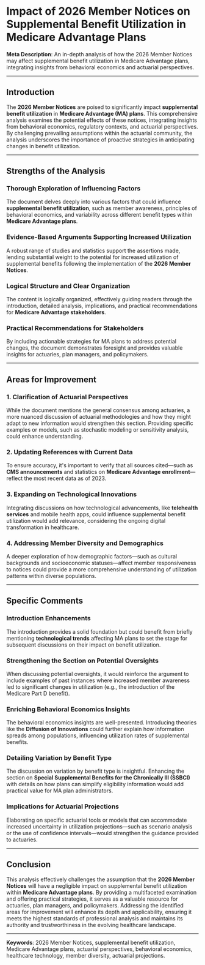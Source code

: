 # Impact of 2026 Member Notices on Supplemental Benefit Utilization in Medicare Advantage Plans

**Meta Description**: An in-depth analysis of how the 2026 Member Notices may affect supplemental benefit utilization in Medicare Advantage plans, integrating insights from behavioral economics and actuarial perspectives.

---

## Introduction

The **2026 Member Notices** are poised to significantly impact **supplemental benefit utilization** in **Medicare Advantage (MA) plans**. This comprehensive analysis examines the potential effects of these notices, integrating insights from behavioral economics, regulatory contexts, and actuarial perspectives. By challenging prevailing assumptions within the actuarial community, the analysis underscores the importance of proactive strategies in anticipating changes in benefit utilization.

---

## Strengths of the Analysis

### Thorough Exploration of Influencing Factors

The document delves deeply into various factors that could influence **supplemental benefit utilization**, such as member awareness, principles of behavioral economics, and variability across different benefit types within **Medicare Advantage plans**.

### Evidence-Based Arguments Supporting Increased Utilization

A robust range of studies and statistics support the assertions made, lending substantial weight to the potential for increased utilization of supplemental benefits following the implementation of the **2026 Member Notices**.

### Logical Structure and Clear Organization

The content is logically organized, effectively guiding readers through the introduction, detailed analysis, implications, and practical recommendations for **Medicare Advantage stakeholders**.

### Practical Recommendations for Stakeholders

By including actionable strategies for MA plans to address potential changes, the document demonstrates foresight and provides valuable insights for actuaries, plan managers, and policymakers.

---

## Areas for Improvement

### 1. Clarification of Actuarial Perspectives

While the document mentions the general consensus among actuaries, a more nuanced discussion of actuarial methodologies and how they might adapt to new information would strengthen this section. Providing specific examples or models, such as stochastic modeling or sensitivity analysis, could enhance understanding.

### 2. Updating References with Current Data

To ensure accuracy, it's important to verify that all sources cited—such as **CMS announcements** and statistics on **Medicare Advantage enrollment**—reflect the most recent data as of 2023.

### 3. Expanding on Technological Innovations

Integrating discussions on how technological advancements, like **telehealth services** and mobile health apps, could influence supplemental benefit utilization would add relevance, considering the ongoing digital transformation in healthcare.

### 4. Addressing Member Diversity and Demographics

A deeper exploration of how demographic factors—such as cultural backgrounds and socioeconomic statuses—affect member responsiveness to notices could provide a more comprehensive understanding of utilization patterns within diverse populations.

---

## Specific Comments

### Introduction Enhancements

The introduction provides a solid foundation but could benefit from briefly mentioning **technological trends** affecting MA plans to set the stage for subsequent discussions on their impact on benefit utilization.

### Strengthening the Section on Potential Oversights

When discussing potential oversights, it would reinforce the argument to include examples of past instances where increased member awareness led to significant changes in utilization (e.g., the introduction of the Medicare Part D benefit).

### Enriching Behavioral Economics Insights

The behavioral economics insights are well-presented. Introducing theories like the **Diffusion of Innovations** could further explain how information spreads among populations, influencing utilization rates of supplemental benefits.

### Detailing Variation by Benefit Type

The discussion on variation by benefit type is insightful. Enhancing the section on **Special Supplemental Benefits for the Chronically Ill (SSBCI)** with details on how plans can simplify eligibility information would add practical value for MA plan administrators.

### Implications for Actuarial Projections

Elaborating on specific actuarial tools or models that can accommodate increased uncertainty in utilization projections—such as scenario analysis or the use of confidence intervals—would strengthen the guidance provided to actuaries.

---

## Conclusion

This analysis effectively challenges the assumption that the **2026 Member Notices** will have a negligible impact on supplemental benefit utilization within **Medicare Advantage plans**. By providing a multifaceted examination and offering practical strategies, it serves as a valuable resource for actuaries, plan managers, and policymakers. Addressing the identified areas for improvement will enhance its depth and applicability, ensuring it meets the highest standards of professional analysis and maintains its authority and trustworthiness in the evolving healthcare landscape.

---

**Keywords**: 2026 Member Notices, supplemental benefit utilization, Medicare Advantage plans, actuarial perspectives, behavioral economics, healthcare technology, member diversity, actuarial projections.